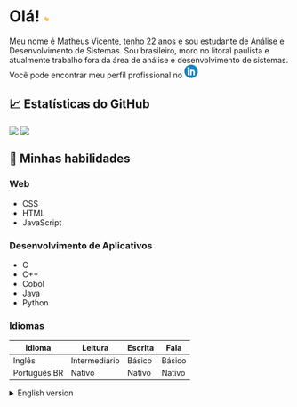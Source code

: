 
# Olá! <img src="https://github.com/MattheusVicente/MattheusVicente/blob/main/wave.gif" height="10px">

Meu nome é Matheus Vicente, tenho 22 anos e sou estudante de Análise e Desenvolvimento de Sistemas. Sou brasileiro, moro no litoral paulista e atualmente trabalho fora da área de análise e desenvolvimento de sistemas. Você pode encontrar meu perfil profissional no [![LinkedIn][1.2]][1]


## &#x1f4c8; Estatísticas do GitHub
<a href="https://github.com/MattheusVicente/MattheusVicente">
  <img align="center" src="https://github-readme-stats.vercel.app/api?username=mattheusvicente&show_icons=true&theme=chartreuse-dark&locale=pt-br" />
</a>
<a href="https://github.com/MattheusVicente/MattheusVicente">
  <img align="center" src="https://github-readme-stats.vercel.app/api/top-langs/?username=MattheusVicente&theme=chartreuse-dark&locale=pt-br" />
</a>

## 📜 Minhas habilidades

### Web

- CSS
- HTML
- JavaScript

### Desenvolvimento de Aplicativos

- C
- C++
- Cobol
- Java
- Python

### Idiomas

| Idioma       | Leitura       | Escrita | Fala   |
| ------------ | ------------- | ------- | ------ |
| Inglês       | Intermediário | Básico  | Básico |
| Português BR | Nativo        | Nativo  | Nativo |


<details>
<summary>
  English version
</summary>
  
# Hello! <img src="https://github.com/MattheusVicente/MattheusVicente/blob/main/wave.gif" width="30px">
  
My name is Matheus Vicente, I'm 22 years old and I'm a Systems Analysis and Development student. I am Brazilian, live on the coast of São Paulo and currently work outside the area of analysis and systems development. You can find my professional profile at [![LinkedIn][1.2]][1]

## &#x1f4c8; GitHub Stats
<a href="https://github.com/MattheusVicente/MattheusVicente">
  <img align="center" src="https://github-readme-stats.vercel.app/api?username=mattheusvicente&show_icons=true&theme=chartreuse-dark" />
</a>
<a href="https://github.com/MattheusVicente/MattheusVicente">
  <img align="center" src="https://github-readme-stats.vercel.app/api/top-langs/?username=MattheusVicente&theme=chartreuse-dark" />
</a>

## 📜 My skills

### Web technologies

- CSS
- HTML
- JavaScript

### Application Development

- C
- C++
- Cobol
- Java
- Python

### Languages

| Language      | Reading       | Writing | Speech |
| ------------- | ------------- | ------- | ------ |
| English       | Intermediary  | Basic   | Basic  |
| Portuguese BR | Native        | Native  | Native |

</details>


<!-- icons without padding -->

[1.2]: https://github.com/MattheusVicente/MattheusVicente/blob/main/linkedin-icon%20(1).png


<!-- links to your social media accounts -->

[1]: https://www.linkedin.com/in/matheus-vicente-027a23b9/
